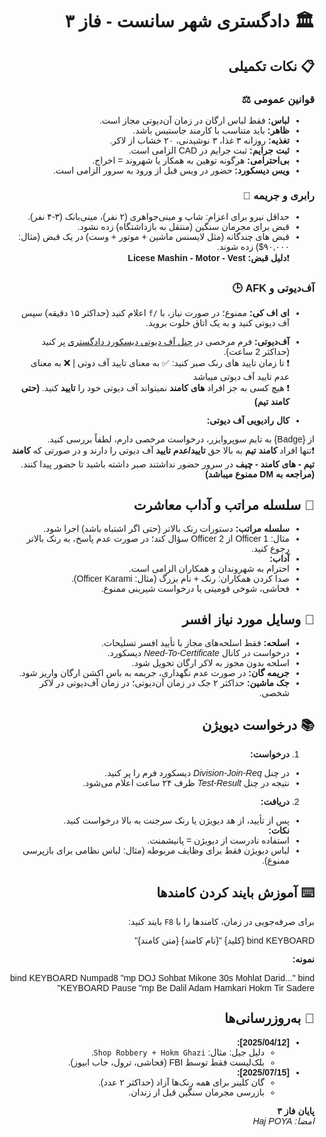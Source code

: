 <div dir="rtl" style="text-align: right; font-family: 'Vazir', 'Arial', sans-serif;">

# 🏛️ **دادگستری شهر سانست - فاز ۳**


## 📋 **نکات تکمیلی**

### **قوانین عمومی** ⚖️  
- **لباس:** فقط لباس ارگان در زمان آن‌دیوتی مجاز است.  
- **ظاهر:** باید متناسب با کارمند جاستیس باشد.  
- **تغذیه:** روزانه ۳ غذا، ۳ نوشیدنی، ۲۰ خشاب از لاکر.  
- **ثبت جرایم:** ثبت جرایم در CAD الزامی است.  
- **بی‌احترامی:** هرگونه توهین به همکار یا شهروند = اخراج.  
- **ویس دیسکورد:** حضور در ویس قبل از ورود به سرور الزامی است.  

### **رابری و جریمه** 🚨  
- حداقل نیرو برای اعزام: شاپ و مینی‌جواهری (۲ نفر)، مینی‌بانک (۳-۴ نفر).  
- قبض برای مجرمان سنگین (منتقل به بازداشتگاه) زده نشود.  
-  قبض های چندگانه (مثل لایسنس ماشین + موتور + وست) در یک قبض (مثال: ۹۰,۰۰۰$) زده شوند.   
❗**دلیل قبض: Licese Mashin - Motor - Vest**

### **آف‌دیوتی و AFK** 🕒  
- **ای اف کی:** ممنوع؛ در صورت نیاز، با `/f` اعلام کنید (حداکثر ۱۵ دقیقه) سپس آف دیوتی کنید و به یک اتاق خلوت بروید.  
- **آف‌دیوتی:** فرم مرخصی در [چنل آف دیوتی دیسکورد دادگستری](https://discord.com/channels/1068149908403650630/1068198265402687538) پر کنید (حداکثر 2 ساعت).    
❗ تا زمان تایید های رنک صبر کنید: ✅ به معنای تایید آف دوتی | ❌ به معنای عدم تایید آف دیوتی میباشد  
❗ هیچ کسی به جز افراد **های کامند** نمیتواند آف دیوتی خود را **تایید** کنید. **(حتی کامند تیم)**  

- **کال رادیویی آف دیوتی:**  

از {Badge} به تایم سوپروایزر، درخواست مرخصی دارم، لطفاً بررسی کنید.    
❗تنها افراد **کامند تیم** به بالا حق **تایید/عدم تایید** آف دیوتی را دارند و در صورتی که **کامند تیم - های کامند - چیف** در سرور حضور نداشتند صبر داشته باشید تا حضور پیدا کنند. **(مراجعه به DM ممنوع میباشد)**

## 🛂 **سلسله مراتب و آداب معاشرت**

- **سلسله مراتب:** دستورات رنک بالاتر (حتی اگر اشتباه باشد) اجرا شود.  
- مثال: Officer 1 از Officer 2 سؤال کند؛ در صورت عدم پاسخ، به رنک بالاتر رجوع کنید.  
- **آداب:**  
- احترام به شهروندان و همکاران الزامی است.  
- صدا کردن همکاران: رنک + نام بزرگ (مثال: Officer Karami).  
- فحاشی، شوخی قومیتی یا درخواست شیرینی ممنوع.  


## 🔫 **وسایل مورد نیاز افسر**

- **اسلحه:** فقط اسلحه‌های مجاز با تأیید افسر تسلیحات.  
- درخواست در کانال *Need-To-Certificate* دیسکورد.  
- اسلحه بدون مجوز به لاکر ارگان تحویل شود.  
- **جریمه گان:** در صورت عدم نگهداری، جریمه به باس اکشن ارگان واریز شود.  
- **جک ماشین:** حداکثر ۲ جک در زمان آن‌دیوتی؛ در زمان آف‌دیوتی در لاکر شخصی.



## 📚 **درخواست دیویژن**

1. **درخواست:**  
 - در چنل *Division-Join-Req* دیسکورد فرم را پر کنید.  
 - نتیجه در چنل *Test-Result* ظرف ۲۴ ساعت اعلام می‌شود.  
2. **دریافت:**  
 - پس از تأیید، از هد دیویژن یا رنک سرجنت به بالا درخواست کنید.  
**نکات:**  
- استفاده نادرست از دیویژن = پانیشمنت.  
- لباس دیویژن فقط برای وظایف مربوطه (مثال: لباس نظامی برای بازپرسی ممنوع).


## ⌨️ **آموزش بایند کردن کامندها**

برای صرفه‌جویی در زمان، کامندها را با `F8` بایند کنید:  

bind KEYBOARD {کلید} "{نام کامند} {متن کامند}"

**نمونه:**  

bind KEYBOARD Numpad8 "mp DOJ Sohbat Mikone 30s Mohlat Darid..." bind KEYBOARD Pause "mp Be Dalil Adam Hamkari Hokm Tir Sadere"



## 📅 **به‌روزرسانی‌ها**

- **[2025/04/12]:**  
  - دلیل جیل: مثال: `Shop Robbery + Hokm Ghazi`.  
  - بلک‌لیست فقط توسط FBI (فحاشی، ترول، جاب ابیوز).  
- **[2025/07/15]:**  
  - گان کلینر برای همه رنک‌ها آزاد (حداکثر ۲ عدد).  
  - بازرسی مجرمان سنگین قبل از زندان.  



**پایان فاز ۳**  
*امضا: Haj POYA*

</div>

